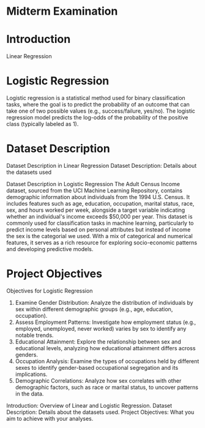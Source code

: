# Midterm Examination

# Introduction 
Linear Regression

# Logistic Regression 

Logistic regression is a statistical method used for binary classification tasks, where the goal is to predict the probability of an outcome that can take one of two possible values (e.g., success/failure, yes/no). The logistic regression model predicts the log-odds of the probability of the positive class (typically labeled as 1).

# Dataset Description

Dataset Description in Linear Regression
Dataset Description: Details about the datasets used

Dataset Description in Logistic Regression 
The Adult Census Income dataset, sourced from the UCI Machine Learning Repository, contains demographic information about individuals from the 1994 U.S. Census. It includes features such as age, education, occupation, marital status, race, sex, and hours worked per week, alongside a target variable indicating whether an individual's income exceeds $50,000 per year. This dataset is commonly used for classification tasks in machine learning, particularly to predict income levels based on personal attributes but instead of income the sex is the categorial we used. With a mix of categorical and numerical features, it serves as a rich resource for exploring socio-economic patterns and developing predictive models.

# Project Objectives

Objectives for Logistic Regression
1. Examine Gender Distribution: Analyze the distribution of individuals by sex within different demographic groups (e.g., age, education, occupation).
2. Assess Employment Patterns: Investigate how employment status (e.g., employed, unemployed, never worked) varies by sex to identify any notable trends.
3. Educational Attainment: Explore the relationship between sex and educational levels, analyzing how educational attainment differs across genders.
4. Occupation Analysis: Examine the types of occupations held by different sexes to identify gender-based occupational segregation and its implications.
5. Demographic Correlations: Analyze how sex correlates with other demographic factors, such as race or marital status, to uncover patterns in the data.

Introduction: Overview of Linear and Logistic Regression.
Dataset Description: Details about the datasets used.
Project Objectives: What you aim to achieve with your analyses.
